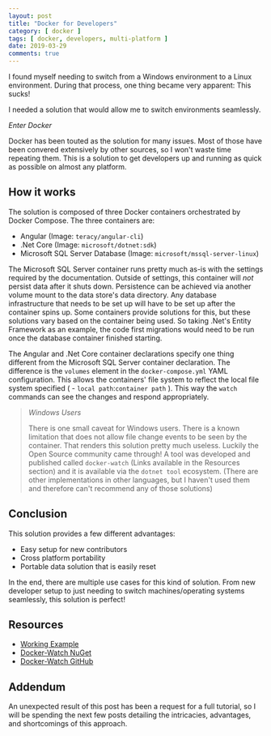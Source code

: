 ```yaml
---
layout: post
title: "Docker for Developers"
category: [ docker ]
tags: [ docker, developers, multi-platform ]
date: 2019-03-29
comments: true
---
```


I found myself needing to switch from a Windows environment to a Linux environment. During that process, one thing became very apparent: This sucks!

I needed a solution that would allow me to switch environments seamlessly.

_Enter Docker_

Docker has been touted as the solution for many issues. Most of those have been convered extensively by other sources, so I won't waste time repeating them. This is a solution to get developers up and running as quick as possible on almost any platform.

## How it works

The solution is composed of three Docker containers orchestrated by Docker Compose. The three containers are:
 - Angular (Image: `teracy/angular-cli`)
 - .Net Core (Image: `microsoft/dotnet:sdk`)
 - Microsoft SQL Server Database (Image: `microsoft/mssql-server-linux`)

The Microsoft SQL Server container runs pretty much as-is with the settings required by the documentation. Outside of settings, this container will _not_ persist data after it shuts down. Persistence can be achieved via another volume mount to the data store's data directory. Any database infrastructure that needs to be set up will have to be set up after the container spins up. Some containers provide solutions for this, but these solutions vary based on the container being used. So taking .Net's Entity Framework as an example, the code first migrations would need to be run once the database container finished starting.

The Angular and .Net Core container declarations specify one thing different from the Microsoft SQL Server container declaration. The difference is the `volumes` element in the `docker-compose.yml` YAML configuration. This allows the containers' file system to reflect the local file system specified ( - `local path`:`container path` ). This way the `watch` commands can see the changes and respond appropriately.

> _Windows Users_
>
> There is one small caveat for Windows users. There is a known limitation that does not allow file change  events to be seen by the container. That renders this solution pretty much useless. Luckily the Open Source community came through! A tool was developed and published called `docker-watch` (Links available in the Resources section) and it is available via the `dotnet tool` ecosystem. (There are other implementations in other languages, but I haven't used them and therefore can't recommend any of those solutions)

## Conclusion

This solution provides a few different advantages:
 - Easy setup for new contributors
 - Cross platform portability
 - Portable data solution that is easily reset

In the end, there are multiple use cases for this kind of solution. From new developer setup to just needing to switch machines/operating systems seamlessly, this solution is perfect!

## Resources
 - [Working Example](https://github.com/DillonAd/docker4devs)
 - [Docker-Watch NuGet](https://www.nuget.org/packages/docker-watch) 
 - [Docker-Watch GitHub](https://github.com/nickvdyck/docker-watch)

## Addendum

An unexpected result of this post has been a request for a full tutorial, so I will be spending the next few posts detailing the intricacies, advantages, and shortcomings of this approach.